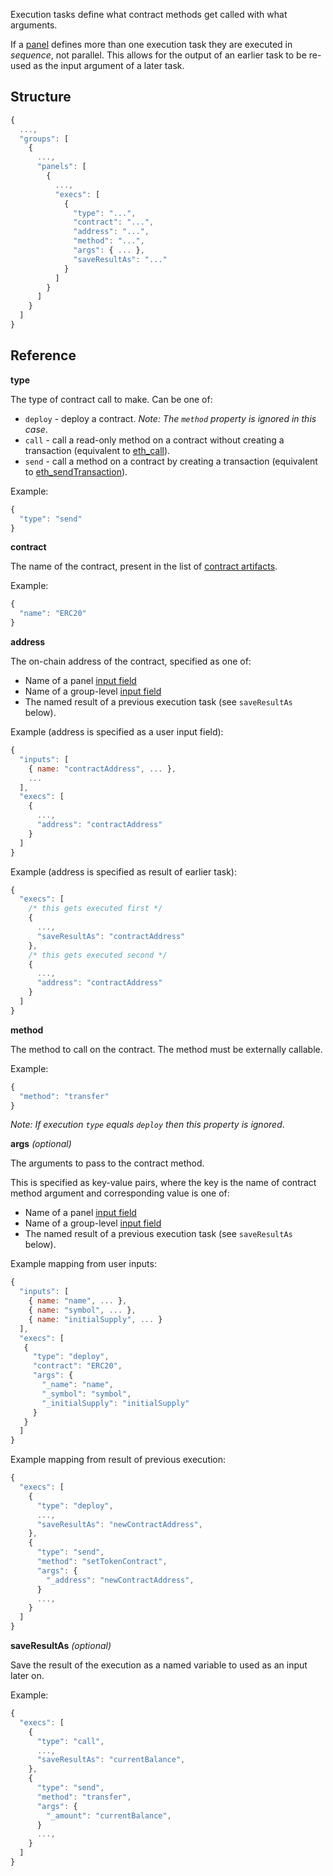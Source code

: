 Execution tasks define what contract methods get called with what arguments.

If a [panel](../Panels.md) defines more than one execution task they are
executed in _sequence_, not parallel.
This allows for the output of an earlier task to be re-used as the input argument of a later task.

## Structure

```js
{
  ...,
  "groups": [
    {
      ...,
      "panels": [
        {
          ...,
          "execs": [
            {
              "type": "...",
              "contract": "...",
              "address": "...",
              "method": "...",
              "args": { ... },
              "saveResultAs": "..."
            }
          ]
        }
      ]
    }
  ]
}
```

## Reference

**type**

The type of contract call to make. Can be one of:

* `deploy` - deploy a contract. _Note: The `method` property is
ignored in this case_.
* `call` - call a read-only method on a contract without creating a
transaction (equivalent to [eth_call](https://github.com/ethereum/wiki/wiki/JSON-RPC#eth_call)).
* `send` - call a method on a contract by creating a
transaction (equivalent to [eth_sendTransaction](https://github.com/ethereum/wiki/wiki/JSON-RPC#eth_call)).

Example:

```js
{
  "type": "send"
}
```

**contract**

The name of the contract, present in the list of [contract artifacts](../../CommandLine/View).

Example:

```js
{
  "name": "ERC20"
}
```

**address**

The on-chain address of the contract, specified as one of:

* Name of a panel [input field](../Inputs.md)
* Name of a group-level [input field](../Inputs.md)
* The named result of a previous execution task (see `saveResultAs` below).

Example (address is specified as a user input field):

```js
{
  "inputs": [
    { name: "contractAddress", ... },
    ...
  ],
  "execs": [
    {
      ...,
      "address": "contractAddress"
    }
  ]
}
```

Example (address is specified as result of earlier task):

```js
{
  "execs": [
    /* this gets executed first */
    {
      ...,
      "saveResultAs": "contractAddress"
    },
    /* this gets executed second */
    {
      ...,
      "address": "contractAddress"
    }
  ]
}
```

**method**

The method to call on the contract. The method must be externally callable.

Example:

```js
{
  "method": "transfer"
}
```

_Note: If execution `type` equals `deploy` then this property is ignored_.

**args** _(optional)_

The arguments to pass to the contract method.

This is specified as key-value pairs, where the key is the name of contract
method argument and corresponding value is one of:

  * Name of a panel [input field](../Inputs.md)
  * Name of a group-level [input field](../Inputs.md)
  * The named result of a previous execution task (see `saveResultAs` below).

Example mapping from user inputs:

```js
{
  "inputs": [
    { name: "name", ... },
    { name: "symbol", ... },
    { name: "initialSupply", ... }
  ],
  "execs": [
   {
     "type": "deploy",
     "contract": "ERC20",
     "args": {
       "_name": "name",
       "_symbol": "symbol",
       "_initialSupply": "initialSupply"
     }
   }
  ]
}
```

Example mapping from result of previous execution:

```js
{
  "execs": [
    {
      "type": "deploy",
      ...,
      "saveResultAs": "newContractAddress",
    },
    {
      "type": "send",
      "method": "setTokenContract",
      "args": {
        "_address": "newContractAddress",
      }
      ...,
    }
  ]
}
```

**saveResultAs** _(optional)_

Save the result of the execution as a named variable to used as an input later
on.

Example:

```js
{
  "execs": [
    {
      "type": "call",
      ...,
      "saveResultAs": "currentBalance",
    },
    {
      "type": "send",
      "method": "transfer",
      "args": {
        "_amount": "currentBalance",
      }
      ...,
    }
  ]
}
```
